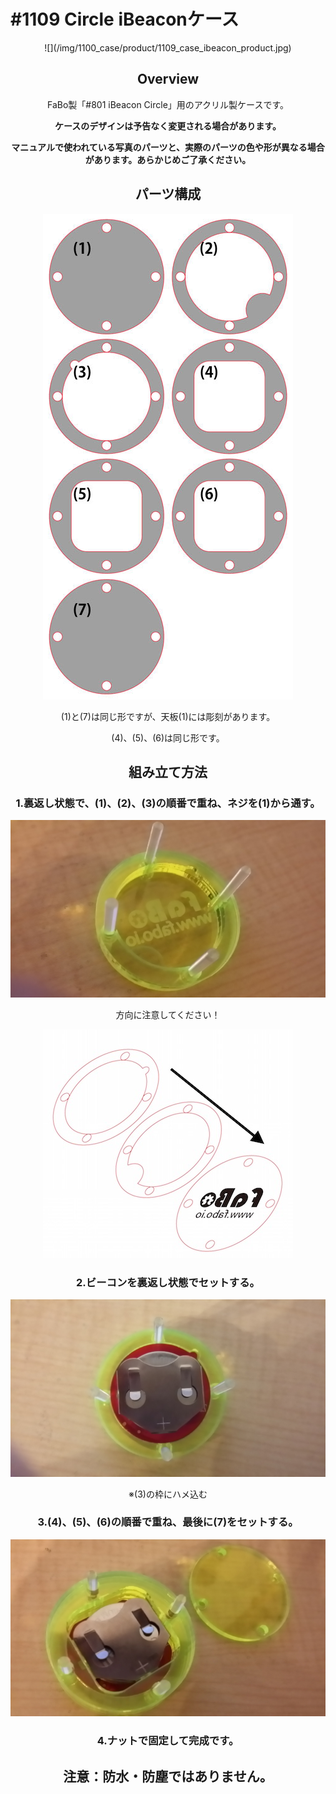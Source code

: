 # #1109 Circle iBeaconケース


<center>
![](/img/1100_case/product/1109_case_ibeacon_product.jpg)
<!--COLORME-->

## Overview
FaBo製「#801 iBeacon Circle」用のアクリル製ケースです。

**ケースのデザインは予告なく変更される場合があります。**

**マニュアルで使われている写真のパーツと、実際のパーツの色や形が異なる場合があります。あらかじめご了承ください。**

## パーツ構成

![](/img/1100_case/manual/circlebeacon_00.jpg)

(1)と(7)は同じ形ですが、天板(1)には彫刻があります。

(4)、(5)、(6)は同じ形です。

## 組み立て方法
### 1.裏返し状態で、(1)、(2)、(3)の順番で重ね、ネジを(1)から通す。

![](/img/1100_case/manual/circlebeacon_01.jpg)

方向に注意してください！

![](/img/1100_case/manual/circlebeacon_02.jpg)

### 2.ビーコンを裏返し状態でセットする。

![](/img/1100_case/manual/circlebeacon_03.jpg)

※(3)の枠にハメ込む

### 3.(4)、(5)、(6)の順番で重ね、最後に(7)をセットする。

![](/img/1100_case/manual/circlebeacon_04.jpg)

### 4.ナットで固定して完成です。

## 注意：防水・防塵ではありません。
